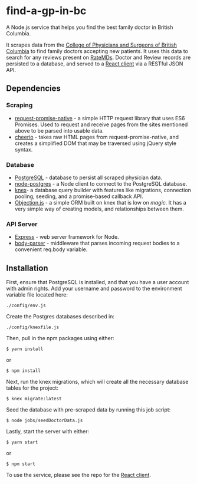 # find-a-gp-in-bc


A Node.js service that helps you find the best family doctor in British Columbia.

It scrapes data from the [College of Physicians and Surgeons of British Columbia](https://www.cpsbc.ca/physician_search) to find family doctors accepting new patients. It uses this data to search for any reviews present on [RateMDs](https://www.ratemds.com/). Doctor and Review records are persisted to a database, and served to a [React client](https://github.com/nlazzari/dr-search-client) via a RESTful JSON API.




## Dependencies
 ### Scraping
  - [request-promise-native](https://github.com/request/request-promise-native) - a simple HTTP request library that uses ES6 Promises. Used to request and receive pages from the sites mentioned above to be parsed into usable data.
  - [cheerio](https://github.com/cheeriojs/cheerio) - takes raw HTML pages from request-promise-native, and creates a simplified DOM that may be traversed using jQuery style syntax.

### Database
 - [PostgreSQL](https://www.postgresql.org/) - database to persist all scraped physician data.
 - [node-postgres](https://github.com/brianc/node-postgres) - a Node client to connect to the PostgreSQL database.
 - [knex](https://github.com/tgriesser/knex)- a database query builder with features like migrations, connection pooling, seeding, and a promise-based callback API.
 - [Objection.js](https://github.com/Vincit/objection.js/) - a simple ORM built on knex that is low on _magic_. It has a very simple way of creating models, and relationships between them.

### API Server
 - [Express](https://github.com/expressjs/express/) - web server framework for Node.
 - [body-parser](https://github.com/expressjs/body-parser) - middleware that parses incoming request bodies to a convenient req.body variable.


## Installation
First, ensure that PostgreSQL is installed, and that you have a user account with admin rights. Add your username and password to the environment variable file located here:
```
./config/env.js
```

Create the Postgres databases described in:
```
./config/knexfile.js
```

Then, pull in the npm packages using either:

```
$ yarn install
```
or
```
$ npm install
```  


Next, run the knex migrations, which will create all the necessary database tables for the project:
```
$ knex migrate:latest
```  

Seed the database with pre-scraped data by running this job script:
```
$ node jobs/seedDoctorData.js
```

Lastly, start the server with either:
```
$ yarn start
```
 or
```
$ npm start
```  

To use the service, please see the repo for the [React client](https://github.com/nlazzari/dr-search-client).
